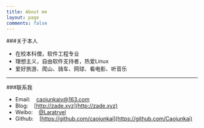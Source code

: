 ```yaml
---
title: About me
layout: page
comments: false
---
```

###关于本人

*	在校本科僧，软件工程专业
*	理想主义，自由软件支持者，热爱Linux
*	爱好旅游、爬山、骑车、网球、看电影、听音乐

---
###联系我

*	Email: &nbsp;&nbsp;&nbsp;[caojunkaiv@163.com](mailto:maratrix@163.com)
*	Blog: &nbsp;&nbsp;&nbsp;[http://zade.xyz](http://zade.xyz)
*	Weibo: &nbsp;&nbsp;&nbsp;[@Laratrvel](http://weibo.com/2963217565)
*	Github: &nbsp;&nbsp;&nbsp;[https://github.com/caojunkai](https://github.com/Caojunkai)

